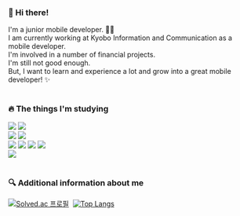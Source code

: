 ### 👋 Hi there!<br>
I'm a junior mobile developer. 👩‍💻<br>
I am currently working at Kyobo Information and Communication as a mobile developer.<br>
I'm involved in a number of financial projects.<br>
I'm still not good enough.<br>
But, I want to learn and experience a lot and grow into a great mobile developer! ✨<br><br>

### 🔥 The things I'm studying
<img src="https://img.shields.io/badge/Android-3BD580?style=flat-square&logo=Android&logoColor=FFFFFF"/> <img src="https://img.shields.io/badge/Kotlin-7F52FF?style=flat-square&logo=Kotlin&logoColor=FFFFFF"/><br>
<img src="https://img.shields.io/badge/iOS-000000?style=flat-square&logo=iOS&logoColor=FFFFFF"/> <img src="https://img.shields.io/badge/Swift-F05138?style=flat-square&logo=Swift&logoColor=FFFFFF"/><br>
<img src="https://img.shields.io/badge/Amazon EC2-232F3E?style=flat-square&logo=Amazon AWS&logoColor=FFFFFF"/> <img src="https://img.shields.io/badge/JavaScript-F7DF1E?style=flat-square&logo=JavaScript&logoColor=FFFFFF"/> <img src="https://img.shields.io/badge/Node.js-339933?style=flat-square&logo=Node.js&logoColor=FFFFFF"/> <img src="https://img.shields.io/badge/MongoDB-47A248?style=flat-square&logo=MongoDB&logoColor=FFFFFF"/><br>
<img src="https://img.shields.io/badge/Git-F05032?style=flat-square&logo=Git&logoColor=FFFFFF"/><br><br>

### 🔍 Additional information about me
[![Solved.ac
프로필](http://mazassumnida.wtf/api/v2/generate_badge?boj=yunjj21)](https://solved.ac/yunjj21)&nbsp;&nbsp;[![Top Langs](https://github-readme-stats.vercel.app/api/top-langs/?username=yunjj21-GitHub&layout=compact)](https://github.com/yunjj21-GitHub/github-readme-stats)
